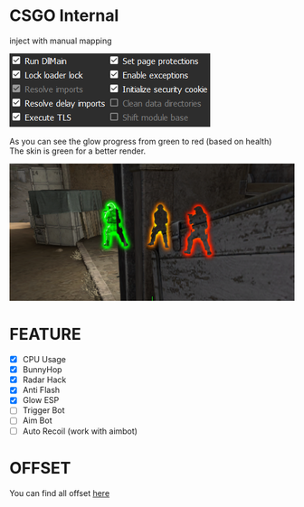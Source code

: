 ﻿# CSGO Internal

inject with manual mapping

<img src="img/ManualMappingCSGO.PNG">

As you can see the glow progress from green to red (based on health)<br>
The skin is green for a better render.

<img src="img/GlowRender.PNG">

# FEATURE
- [x] CPU Usage
- [x] BunnyHop
- [x] Radar Hack
- [x] Anti Flash
- [x] Glow ESP
- [ ] Trigger Bot
- [ ] Aim Bot
- [ ] Auto Recoil (work with aimbot)

# OFFSET
You can find all offset <a href="https://github.com/frk1/hazedumper/blob/master/csgo.hpp">here</a>
